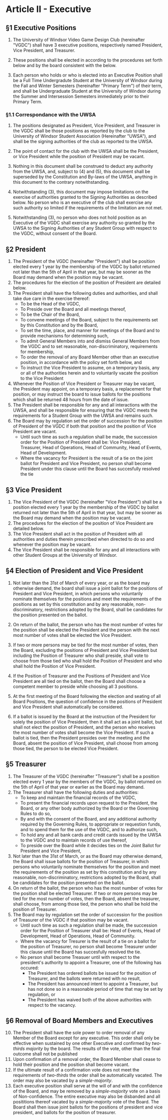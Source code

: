 # Article II - Executive

## §1 Executive Positions

1. The University of Windsor Video Game Design Club (hereinafter "VGDC") shall have 3 executive positions, respectively named President, Vice President, and Treasurer.

2. These positions shall be elected in according to the procedures set forth below and by the board consistent with the below. 

3. Each person who holds or who is elected into an Executive Position shall be a Full Time Undergradute Student at the University of Windsor during the Fall and Winter Semesters (hereinafter "Primary Term") of their term, and shall be Undergraduate Student at the University of Windsor during the Summer and Intersession Semesters immediately prior to their Primary Term.

### §1.1 Correspondance with the UWSA

1. The positions designated as President, Vice President, and Treasurer in the VGDC shall be those positions as reported by the club to the University of Windsor Student Association (Hereinafter "UWSA"), and shall be the signing authorities of the club as reported to the UWSA.

2. The point of contact for the club with the UWSA shall be the President, or Vice President while the position of President may be vacant. 

3. Nothing in this document shall be construed to deduct any authority from the UWSA, and, subject to (4) and (5), this document shall be superseded by the Constitution and By-laws of the UWSA, anything in this document to the contrary notwithstanding. 

4. Notwithstanding (3), this document may impose limitations on the exercise of authorities granted to the Signing Authorities as described below. No person who is an executive of the club shall exercise any such authority so limited if the requirements of the limitation are not met.

5. Notwithstanding (3), no person who does not hold position as an Executive of the VGDC shall exercise any authority so granted by the UWSA to the Signing Authorities of any Student Group with respect to the VGDC, without consent of the Board.

## §2 President

1. The President of the VGDC (hereinafter "President") shall be position elected every 1 year by the membership of the VGDC by ballot returned not later than the 5th of April in that year, but may be sooner as the Board may demand when the position may be vacant. 
2. The procedures for the election of the position of President are detailed below.
3. The President shall have the following duties and authorities, and shall take due care in the exercise thereof:
    - To be the Head of the VGDC,
    - To Preside over the Board and all meetings thereof,
    - To be the Chair of the Board,
    - To convene meetings of the Board, subject to the requirements set by this Constitution and by the Board,
    - To set the time, place, and manner for meetings of the Board and to provide mechanisms for determining such,
    - To admit General Members into and dismiss General Members from the VGDC and to set reasonable, non-discriminatory, requirements for membership,
    - To order the removal of any Board Member other than an executive position, in accordance with the policy set forth below, and
    - To instruct the Vice President to assume, on a temporary basis, any or all of the authorities herein and to voluntarily vacate the position to the Vice President
4. Whenever the Position of Vice President or Treasurer may be vacant, the President may appoint, on a temporary basis, a replacement for that position, or may instruct the board to issue ballots for the positions which shall be returned 48 hours from the date of issue.
5. The President shall be responsible for any and all interactions with the UWSA, and shall be responsible for ensuring that the VGDC meets the requirements for a Student Group with the UWSA and remains such.
6. The Board may by regulation set the order of succession for the position of President of the VGDC if both that position and the position of Vice President are vacant.
    - Until such time as such a regulation shall be made, the succession order for the Position of President shall be: Vice President, Treasurer, Head of Operations, Head of Community, Head of Events, Head of Development.
    - Where the vacancy for President is the result of a tie on the joint ballot for President and Vice President, no person shall become President under this clause until the Board has succesfully resolved the tie

## §3 Vice President

1. The Vice President of the VGDC (hereinafter "Vice President") shall be a position elected every 1 year by the membership of the VGDC by ballot returned not later than the 5th of April in that year, but may be sooner as the Board may demand when the position may be vacant. 
2. The procedures for the election of the position of Vice President are detailed below.
3. The Vice President shall act in the position of President with all authorities and duties therein prescribed when directed to do so and whenever the position may be vacant. 
4. The Vice President shall be responsible for any and all interactions with other Student Groups at the University of Windsor.


## §4 Election of President and Vice President

1. Not later than the 31st of March of every year, or as the board may otherwise demand, the board shall issue a joint ballot for the positions of President and Vice President, in which persons who voluntarily nominate themselves for the positions and meet the requirements of the positions as set by this constitution and by any reasonable, non-discriminatory, restrictions adopted by the Board, shall be candidates for the position presented on the ballot. 

2. On return of the ballot, the person who has the most number of votes for the position shall be elected the President and the person with the next most number of votes shall be elected the Vice President. 
3. If two or more persons may be tied for the most number of votes, then the Board, excluding the positions of President and Vice President but including the Position of Treasurer who shall preside, shall vote to choose from those tied who shall hold the Position of President and who shall hold the Position of Vice President. 
4. If the Position of Treasurer and the Positions of President and Vice President are all tied on the ballot, then the Board shall choose a competent member to preside while choosing all 3 positions.
5. At the first meeting of the Board following the election and seating of all Board Positions, the question of confidence in the positions of President and Vice President shall automatically be considered.
6. If a ballot is issued by the Board at the instruction of the President for solely the position of Vice President, then it shall act as a joint ballot, but shall not elect the position of President, and the person who receives the most number of votes shall become the Vice President. If such a ballot is tied, then the President presides over the meeting and the Board, absent the position of Vice President, shall choose from among those tied, the person to be elected Vice President.


## §5 Treasurer


1. The Treasurer of the VGDC (hereinafter "Treasurer") shall be a position elected every 1 year by the members of the VGDC, by ballot returned on the 5th of April of that year or earlier as the Board may demand. 
2. The Treasurer shall have the following duties and authorities:
    - To keep and maintain the financial records of the VGDC,
    - To present the financial records upon request to the President, the Board, or any other body authorized by the Board or the Governing Rules to do so,
    - By and with the consent of the Board, and any additional authority required by the Governing Rules, to appropriate or requestion funds, and to spend them for the use of the VGDC, and to authorize such,
    - To hold any and all bank cards and credit cards issued by the UWSA to the VGDC and to maintain records of use thereof,
    - To preside over the Board while it decides ties on the Joint Ballot for President and Vice President,
3. Not later than the 31st of March, or as the Board may otherwise demand, the Board shall issue ballots for the position of Treasurer, in which persons who voluntarily nominate themselves for the position and meet the requirements of the position as set by this constitution and by any reasonable, non-discriminatory, restrictions adopted by the Board, shall be candidates for the position presented on the ballot.
4. On return of the ballot, the person who has the most number of votes for the position shall be elected Treasurer. If two or more persons may be tied for the most number of votes, then the Board, absent the treasurer, shall choose, from among those tied, the person who shall be hold the position of Treasurer. 
5. The Board may by regulation set the order of succession for the position of Treasurer of the VGDC if that position may be vacant.
    - Until such time as such a regulation shall be made, the succession order for the Position of Treasurer shall be: Head of Events, Head of Development, Head of Operations, Head of Community.
    - Where the vacancy for Tresurer is the result of a tie on a ballot for the position of Treasurer, no person shall become Treasurer under this clause until the Board has succesfully resolved the tie.
    - No person shall become Treasuer until with respect to the president's authority to appoint a Treasurer, one of the following has occured:
        - The President has ordered ballots be issued for the position of Treasurer, and the ballots were returned with no result,
        - The President has announced intent to appoint a Treasurer, but has not done so in a reasonable period of time that may be set by regulation, or
        - The President has waived both of the above authorities with respect to the vacancy.

## §6 Removal of Board Members and Executives

10. The President shall have the sole power to order removal of any Member of the Board except for any executive. This order shall only be effective when sustained by one other Executive and confirmed by *two-thirds majority* by the board. The results of the vote, other than the final outcome shall not be published
11. Upon confirmation of a removal order, the Board Member shall cease to hold their position and the position shall become vacant. 
12. If the ultimate result of a confirmation vote does not meet the requirements of *two-thirds* the order shall be automatically vacated. The order may also be vacated by a *simple-majority*. 
13. Each executive position shall serve at the will of and with the confidence of the Board, and may be removed by a *simple-majority* vote on a basis of Non-confidence. The entire executive may also be disbanded and all posititions thereof vacated by a *simple-majority* vote of the Board. The Board shall then issue joint ballots for the positions of president and vice president, and ballots for the position of treasurer. 
